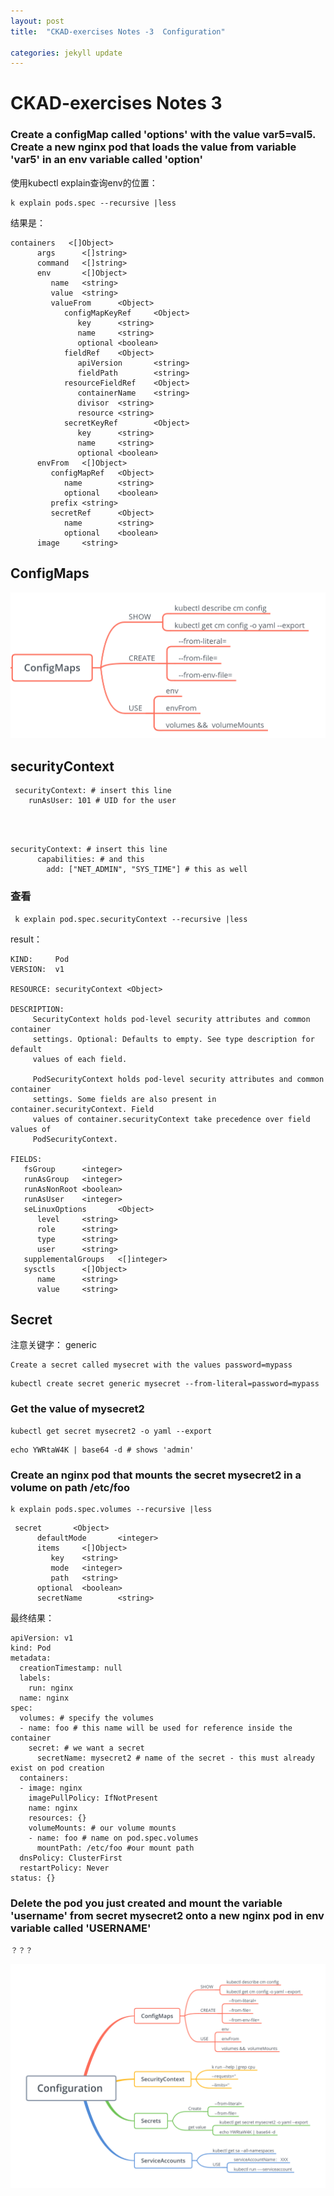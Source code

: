 ```yaml
---
layout: post
title:  "CKAD-exercises Notes -3  Configuration"

categories: jekyll update
---
```


# CKAD-exercises Notes 3


### Create a configMap called 'options' with the value var5=val5\. Create a new nginx pod that loads the value from variable 'var5' in an env variable called 'option'

使用kubectl explain查询env的位置：


```
k explain pods.spec --recursive |less
```
结果是：

```
containers   <[]Object>
      args      <[]string>
      command   <[]string>
      env       <[]Object>
         name   <string>
         value  <string>
         valueFrom      <Object>
            configMapKeyRef     <Object>
               key      <string>
               name     <string>
               optional <boolean>
            fieldRef    <Object>
               apiVersion       <string>
               fieldPath        <string>
            resourceFieldRef    <Object>
               containerName    <string>
               divisor  <string>
               resource <string>
            secretKeyRef        <Object>
               key      <string>
               name     <string>
               optional <boolean>
      envFrom   <[]Object>
         configMapRef   <Object>
            name        <string>
            optional    <boolean>
         prefix <string>
         secretRef      <Object>
            name        <string>
            optional    <boolean>
      image     <string>

```
## ConfigMaps

![configmap](https://raw.githubusercontent.com/latermonk/latermonk.github.io/master/_posts/_images/configmap.png)


## securityContext


```
 securityContext: # insert this line
    runAsUser: 101 # UID for the user




```

```
securityContext: # insert this line
      capabilities: # and this
        add: ["NET_ADMIN", "SYS_TIME"] # this as well
```


### 查看

```
 k explain pod.spec.securityContext --recursive |less
```
result：

```
KIND:     Pod
VERSION:  v1

RESOURCE: securityContext <Object>

DESCRIPTION:
     SecurityContext holds pod-level security attributes and common container
     settings. Optional: Defaults to empty. See type description for default
     values of each field.

     PodSecurityContext holds pod-level security attributes and common container
     settings. Some fields are also present in container.securityContext. Field
     values of container.securityContext take precedence over field values of
     PodSecurityContext.

FIELDS:
   fsGroup      <integer>
   runAsGroup   <integer>
   runAsNonRoot <boolean>
   runAsUser    <integer>
   seLinuxOptions       <Object>
      level     <string>
      role      <string>
      type      <string>
      user      <string>
   supplementalGroups   <[]integer>
   sysctls      <[]Object>
      name      <string>
      value     <string>
```
## Secret 

注意关键字：  generic
```
Create a secret called mysecret with the values password=mypass
```

```
kubectl create secret generic mysecret --from-literal=password=mypass
```
### Get the value of mysecret2

```
kubectl get secret mysecret2 -o yaml --export
```


```
echo YWRtaW4K | base64 -d # shows 'admin'
```


### Create an nginx pod that mounts the secret mysecret2 in a volume on path /etc/foo


```
k explain pods.spec.volumes --recursive |less
```


```
 secret       <Object>
      defaultMode       <integer>
      items     <[]Object>
         key    <string>
         mode   <integer>
         path   <string>
      optional  <boolean>
      secretName        <string>

```
最终结果：

```
apiVersion: v1
kind: Pod
metadata:
  creationTimestamp: null
  labels:
    run: nginx
  name: nginx
spec:
  volumes: # specify the volumes
  - name: foo # this name will be used for reference inside the container
    secret: # we want a secret
      secretName: mysecret2 # name of the secret - this must already exist on pod creation
  containers:
  - image: nginx
    imagePullPolicy: IfNotPresent
    name: nginx
    resources: {}
    volumeMounts: # our volume mounts
    - name: foo # name on pod.spec.volumes
      mountPath: /etc/foo #our mount path
  dnsPolicy: ClusterFirst
  restartPolicy: Never
status: {}
```
### Delete the pod you just created and mount the variable 'username' from secret mysecret2 onto a new nginx pod in env variable called 'USERNAME'


```
？？？

```

![Configuration ](https://raw.githubusercontent.com/latermonk/latermonk.github.io/master/_posts/_images//Configuration%20.png)


